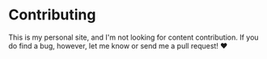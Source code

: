 # Contributing
This is my personal site, and I'm not looking for content contribution. If you do find a bug, however, let me know or send me a pull request! ❤
